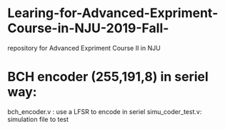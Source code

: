 # Learing-for-Advanced-Expriment-Course-in-NJU-2019-Fall-
repository for Advanced Expriment Course Ⅱ in NJU

# BCH encoder (255,191,8) in seriel way:
  bch_encoder.v : use a LFSR to encode in seriel
  simu_coder_test.v: simulation file to test
  
